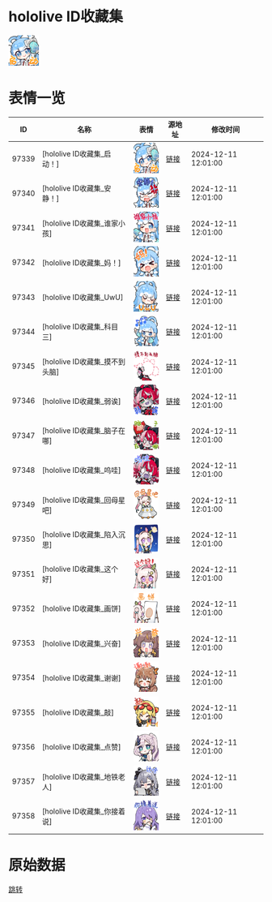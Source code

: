# hololive ID收藏集

<img src="./cover.png" height="60" alt="cover" />

# 表情一览

|ID|名称|表情|源地址|修改时间|
|----|----|----|----|----|
|97339|[hololive ID收藏集_启动！]|<img src="./pic/097339_%5Bhololive ID收藏集_启动！%5D.png" height="60" alt="启动！"/>|[链接](https://i0.hdslb.com/bfs/garb/9f8f899dae1856b7e2a9d8d6c86dc6b1bd0e0cd1.png)|2024-12-11 12:01:00|
|97340|[hololive ID收藏集_安静！]|<img src="./pic/097340_%5Bhololive ID收藏集_安静！%5D.png" height="60" alt="安静！"/>|[链接](https://i0.hdslb.com/bfs/garb/26c10891ba4dc37c28a590a45ce7a5e9c065ecd4.png)|2024-12-11 12:01:00|
|97341|[hololive ID收藏集_谁家小孩]|<img src="./pic/097341_%5Bhololive ID收藏集_谁家小孩%5D.png" height="60" alt="谁家小孩"/>|[链接](https://i0.hdslb.com/bfs/garb/2caf214b513361603e9e2643301de20a6214ff0d.png)|2024-12-11 12:01:00|
|97342|[hololive ID收藏集_妈！]|<img src="./pic/097342_%5Bhololive ID收藏集_妈！%5D.png" height="60" alt="妈！"/>|[链接](https://i0.hdslb.com/bfs/garb/2dde37dea5238eb419451b1f14c26f8effc797e1.png)|2024-12-11 12:01:00|
|97343|[hololive ID收藏集_UwU]|<img src="./pic/097343_%5Bhololive ID收藏集_UwU%5D.png" height="60" alt="UwU"/>|[链接](https://i0.hdslb.com/bfs/garb/387c14a067f8f8414f3342ce8c2c370a30583696.png)|2024-12-11 12:01:00|
|97344|[hololive ID收藏集_科目三]|<img src="./pic/097344_%5Bhololive ID收藏集_科目三%5D.png" height="60" alt="科目三"/>|[链接](https://i0.hdslb.com/bfs/garb/a19fcd1f46fa910a8fa17e4fdafb1323bd076f09.png)|2024-12-11 12:01:00|
|97345|[hololive ID收藏集_摸不到头脑]|<img src="./pic/097345_%5Bhololive ID收藏集_摸不到头脑%5D.png" height="60" alt="摸不到头脑"/>|[链接](https://i0.hdslb.com/bfs/garb/191b203f94fe9222881fe106d29e972bddab7fa3.png)|2024-12-11 12:01:00|
|97346|[hololive ID收藏集_弱诶]|<img src="./pic/097346_%5Bhololive ID收藏集_弱诶%5D.png" height="60" alt="弱诶"/>|[链接](https://i0.hdslb.com/bfs/garb/aec42c38db0ada3833e6e204f680fc5e0eb6d849.png)|2024-12-11 12:01:00|
|97347|[hololive ID收藏集_脑子在哪]|<img src="./pic/097347_%5Bhololive ID收藏集_脑子在哪%5D.png" height="60" alt="脑子在哪"/>|[链接](https://i0.hdslb.com/bfs/garb/eb1ff8b9ffd2f4931df3a3528d2eee385013fc0b.png)|2024-12-11 12:01:00|
|97348|[hololive ID收藏集_呜哇]|<img src="./pic/097348_%5Bhololive ID收藏集_呜哇%5D.png" height="60" alt="呜哇"/>|[链接](https://i0.hdslb.com/bfs/garb/1a55c75f90f355defb655079db8b29958e89aa47.png)|2024-12-11 12:01:00|
|97349|[hololive ID收藏集_回母星吧]|<img src="./pic/097349_%5Bhololive ID收藏集_回母星吧%5D.png" height="60" alt="回母星吧"/>|[链接](https://i0.hdslb.com/bfs/garb/d9a10513cba594699aaabd11d1f58d2a68bd3f2a.png)|2024-12-11 12:01:00|
|97350|[hololive ID收藏集_陷入沉思]|<img src="./pic/097350_%5Bhololive ID收藏集_陷入沉思%5D.png" height="60" alt="陷入沉思"/>|[链接](https://i0.hdslb.com/bfs/garb/180309812cd40eb555e2c3b719a25ef4128d2151.png)|2024-12-11 12:01:00|
|97351|[hololive ID收藏集_这个好]|<img src="./pic/097351_%5Bhololive ID收藏集_这个好%5D.png" height="60" alt="这个好"/>|[链接](https://i0.hdslb.com/bfs/garb/70f27aa7be92596b43fb2b280d57ba74b47ef3ff.png)|2024-12-11 12:01:00|
|97352|[hololive ID收藏集_画饼]|<img src="./pic/097352_%5Bhololive ID收藏集_画饼%5D.png" height="60" alt="画饼"/>|[链接](https://i0.hdslb.com/bfs/garb/fad2aca67f054aafe23af7a5bfcca08d841698ce.png)|2024-12-11 12:01:00|
|97353|[hololive ID收藏集_兴奋]|<img src="./pic/097353_%5Bhololive ID收藏集_兴奋%5D.png" height="60" alt="兴奋"/>|[链接](https://i0.hdslb.com/bfs/garb/1cd139d27b00dfc549dca3067181304b59358751.png)|2024-12-11 12:01:00|
|97354|[hololive ID收藏集_谢谢]|<img src="./pic/097354_%5Bhololive ID收藏集_谢谢%5D.png" height="60" alt="谢谢"/>|[链接](https://i0.hdslb.com/bfs/garb/d03ea0664b51f77e835aba9ccba511ced616f536.png)|2024-12-11 12:01:00|
|97355|[hololive ID收藏集_敲]|<img src="./pic/097355_%5Bhololive ID收藏集_敲%5D.png" height="60" alt="敲"/>|[链接](https://i0.hdslb.com/bfs/garb/11a9a58bcff28579b71f5ba2c71f65a1132edc18.png)|2024-12-11 12:01:00|
|97356|[hololive ID收藏集_点赞]|<img src="./pic/097356_%5Bhololive ID收藏集_点赞%5D.png" height="60" alt="点赞"/>|[链接](https://i0.hdslb.com/bfs/garb/e40fec08b1562e48e8cd5a5f10f757ccfae612cb.png)|2024-12-11 12:01:00|
|97357|[hololive ID收藏集_地铁老人]|<img src="./pic/097357_%5Bhololive ID收藏集_地铁老人%5D.png" height="60" alt="地铁老人"/>|[链接](https://i0.hdslb.com/bfs/garb/e1216d8d1d29b7e66a6c051395e36a2fb7992295.png)|2024-12-11 12:01:00|
|97358|[hololive ID收藏集_你接着说]|<img src="./pic/097358_%5Bhololive ID收藏集_你接着说%5D.png" height="60" alt="你接着说"/>|[链接](https://i0.hdslb.com/bfs/garb/d48246753bf85eee3b6ce920479a6813214dd07c.png)|2024-12-11 12:01:00|

# 原始数据

[跳转](./raw.json)

